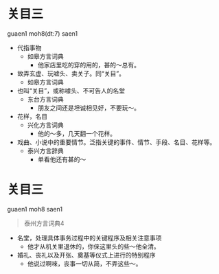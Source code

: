 # 关目三
guaen1 moh8(dt:7) saen1
+ 代指事物
  * 如皋方言词典
    - 他家店里吃的穿的用的，甚的～总有。
+ 故弄玄虚、玩嘘头、卖关子。同“关目”。
  * 如皋方言词典
+ 也叫“关目”，或称噱头、不可告人的名堂
  * 东台方言词典
    - 朋友之间还是坦诚相见好，不要玩～。
+ 花样，名目
  * 兴化方言词典
    - 他的～多，几天翻一个花样。
+ 戏曲、小说中的重要情节。泛指关键的事件、情节、手段、名目、花样等。
  * 泰兴方言辞典
    - 单看他还有甚的～

# 关目三
guaen1 moh8 saen1
> 泰州方言词典4
- 名堂，处理具体事务过程中的关键程序及相关注意事项
  - 他才从机关里退休的，你俫这里头的些～他全清。
- 婚礼、丧礼以及开张、奠基等仪式上进行的特别程序
  - 他说过啊唻，丧事一切从简，不弄这些～。
